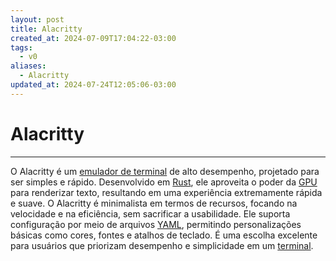 ```yaml
---
layout: post
title: Alacritty
created_at: 2024-07-09T17:04:22-03:00
tags:
  - v0
aliases:
  - Alacritty
updated_at: 2024-07-24T12:05:06-03:00
---
```

# Alacritty
---

O Alacritty é um [emulador de terminal](2024-07-09-Emulador_de_terminal.md) de alto desempenho, projetado para ser simples e rápido. Desenvolvido em [Rust](_insight/2024/07/2024-07-09-Linguagem_Rust.md), ele aproveita o poder da [GPU](_insight/2024/07/2024-07-09-GPU.md) para renderizar texto, resultando em uma experiência extremamente rápida e suave. O Alacritty é minimalista em termos de recursos, focando na velocidade e na eficiência, sem sacrificar a usabilidade. Ele suporta configuração por meio de arquivos [YAML](_insight/2024/07/2024-07-09-YAML.md), permitindo personalizações básicas como cores, fontes e atalhos de teclado. É uma escolha excelente para usuários que priorizam desempenho e simplicidade em um [terminal](2024-07-09-Emulador_de_terminal.md).